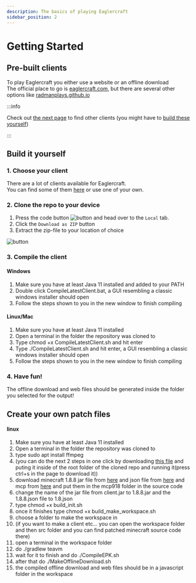```yaml
---
description: The basics of playing Eaglercraft
sidebar_position: 2
---
```


# Getting Started

## Pre-built clients

To play Eaglercraft you either use a website or an offline download  
The official place to go is [eaglercraft.com](https://eaglercraft.com), but there are several other options like [radmanplays.github.io](https://radmanplays.github.io)

:::info

Check out [the next page](./clients/) to find other clients (you might have to [build these yourself](#build-it-yourself))

:::

## Build it yourself

### 1. Choose your client

There are a lot of clients available for Eaglercraft.  
You can find some of them [here](./clients/) or use one of your own.

### 2. Clone the repo to your device

1. Press the code button ![button](../static/img/code-button.png) and head over to the <code>Local</code> tab.  
2. Click the <code>Download as ZIP</code> button  
3. Extract the zip-file to your location of choice

![button](../static/img/download-zip.png)  

### 3. Compile the client

#### Windows

1. Make sure you have at least Java 11 installed and added to your PATH  
2. Double click CompileLatestClient.bat, a GUI resembling a classic windows installer should open  
3. Follow the steps shown to you in the new window to finish compiling  

#### Linux/Mac

1. Make sure you have at least Java 11 installed
2. Open a terminal in the folder the repository was cloned to
3. Type chmod +x CompileLatestClient.sh and hit enter
4. Type ./CompileLatestClient.sh and hit enter, a GUI resembling a classic windows installer should open
5. Follow the steps shown to you in the new window to finish compiling

### 4. Have fun!

The offline download and web files should be generated inside the folder you selected for the output!

## Create your own patch files

#### linux
1. Make sure you have at least Java 11 installed
2. Open a terminal in the folder the repository was cloned to
3. type sudo apt install ffmpeg
4. (you can do the next 2 steps in one click by downloading [this file](https://raw.githubusercontent.com/wxnnvs/YoinkAssets.sh/main/YoinkAssetts.sh) and puting it inside of the root folder of the cloned repo and running it(press ctrl+s in the page to download it))
5. download minecraft 1.8.8 jar file from [here](https://launcher.mojang.com/v1/objects/0983f08be6a4e624f5d85689d1aca869ed99c738/client.jar) and json file from [here](https://launchermeta.mojang.com/mc/game/96f1789c25884755f4d3143d2e1364c9dded7d6b/1.8.8.json) and mcp from [here](http://www.modcoderpack.com/files/mcp918.zip) and put them in the mcp918 folder in the source code
6. change the name of the jar file from client.jar to 1.8.8.jar and the 1.8.8.json file to 1.8.json
7. type chmod +x build_init.sh
8. once it finishes type chmod +x build_make_workspace.sh
9. choose a folder to make the workspace in
10. (if you want to make a client etc... you can open the workspace folder and then src folder and you can find patched minecraft source code there)
11. open a terminal in the workspace folder
12. do ./gradlew teavm
13. wait for it to finish and do ./CompileEPK.sh
14. after that do ./MakeOfflineDownload.sh
15. the compiled offline download and web files should be in a javascript folder in the workspace
